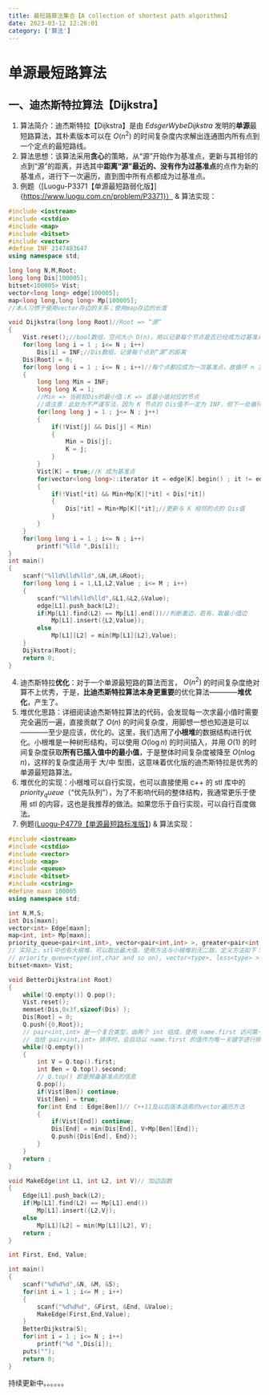 ```yaml
---
title: 最短路算法集合【A collection of shortest path algorithms】
date: 2023-03-12 12:26:01
category: ['算法']
---
```


# 单源最短路算法

## 一、迪杰斯特拉算法【Dijkstra】

1. 算法简介：迪杰斯特拉【Dijkstra】是由 $Edsger Wybe Dijkstra$ 发明的**单源**最短路算法，其朴素版本可以在 $O(n^2)$ 的时间复杂度内求解出连通图内所有点到一个定点的最短路线。
2. 算法思想：该算法采用**贪心**的策略，从“源”开始作为基准点，更新与其相邻的点到“源”的距离，并选其中**距离“源”最近的、没有作为过基准点**的点作为新的基准点，进行下一次遍历，直到图中所有点都成为过基准点。
3. 例题（[Luogu-P3371【单源最短路弱化版】]{https://www.luogu.com.cn/problem/P3371}） & 算法实现：

```cpp
#include <iostream>
#include <cstdio> 
#include <map>
#include <bitset>
#include <vector>
#define INF 2147483647
using namespace std;

long long N,M,Root;
long long Dis[100005];
bitset<100005> Vist;
vector<long long> edge[100005];
map<long long,long long> Mp[100005];
//本人习惯于使用vector存边的关系；使用map存边的长度

void Dijkstra(long long Root)//Root => “源”
{
	Vist.reset();//bool数组，空间大小 O(n)，用以记录每个节点是否已经成为过基准点
	for(long long i = 1 ; i<= N ; i++)
		Dis[i] = INF;//Dis数组，记录每个点到“源”的距离
	Dis[Root] = 0;
	for(long long i = 1 ; i<= N ; i++)//每个点都应成为一次基准点，故循环 n 次
	{
		long long Min = INF;
		long long K = 1;
        //Min => 当前轮Dis的最小值；K => 该最小值对应的节点
        //请注意：此处为不严谨写法，因为 K 节点的 Dis值不一定为 INF，但下一处循环一定会更新到它，所以不必担心
		for(long long j = 1 ; j<= N ; j++)
		{
			if(!Vist[j] && Dis[j] < Min)
			{
				Min = Dis[j];
				K = j;
			}
		}
		Vist[K] = true;//K 成为基准点
		for(vector<long long>::iterator it = edge[K].begin() ; it != edge[K].end() ; it++)
		{
			if(!Vist[*it] && Min+Mp[K][*it] < Dis[*it])
			{
				Dis[*it] = Min+Mp[K][*it];//更新与 K 相邻的点的 Dis值
			}
		}
	}
	for(long long i = 1 ; i<= N ; i++)
		printf("%lld ",Dis[i]);
}
int main()
{
	scanf("%lld%lld%lld",&N,&M,&Root);
	for(long long i = 1,L1,L2,Value ; i<= M ; i++)
	{
		scanf("%lld%lld%lld",&L1,&L2,&Value);
		edge[L1].push_back(L2);
		if(Mp[L1].find(L2) == Mp[L1].end())//判断重边，若有，取最小值边
			Mp[L1].insert({L2,Value});
		else
			Mp[L1][L2] = min(Mp[L1][L2],Value);
	}
	Dijkstra(Root);
	return 0;
}
```
4. 迪杰斯特拉**优化**：对于一个单源最短路的算法而言， $O(n^2)$ 的时间复杂度绝对算不上优秀，于是，**比迪杰斯特拉算法本身更重要**的优化算法————**堆优化**，产生了。
5. 堆优化思路：详细阅读迪杰斯特拉算法的代码，会发现每一次求最小值时需要完全遍历一遍，直接贡献了 $O(n)$ 的时间复杂度，用脚想一想也知道是可以————至少是应该，优化的。这里，我们选用了**小根堆**的数据结构进行优化。小根堆是一种树形结构，可以使用 $O(\log n)$ 的时间插入，并用 $O(1)$ 的时间复杂度获取**所有已插入值中的最小值**，于是整体时间复杂度被降至 $O(n\log n)$，这样的复杂度适用于 大/中 型图，这意味着优化版的迪杰斯特拉是优秀的单源最短路算法。
6. 堆优化的实现：小根堆可以自行实现，也可以直接使用 c++ 的 stl 库中的 $priority_queue$（“优先队列”），为了不影响代码的整体结构，我通常更乐于使用 stl 的内容，这也是我推荐的做法。如果您乐于自行实现，可以自行百度做法。
7. 例题([Luogu-P4779【单源最短路标准版】](https://www.luogu.com.cn/problem/P4779)) & 算法实现：
```cpp
#include <iostream>
#include <cstdio>
#include <vector>
#include <map>
#include <queue>
#include <bitset>
#include <cstring>
#define maxn 100005
using namespace std;

int N,M,S;
int Dis[maxn];
vector<int> Edge[maxn];
map<int, int> Mp[maxn];
priority_queue<pair<int,int>, vector<pair<int,int> >, greater<pair<int,int> > > Q;//定义小根堆
// 实际上，stl中也有大根堆，可以取出最大值，使用方法与小根堆别无二致，定义方法如下：
// priority_queue<type(int,char and so on), vector<type>, less<type> > name;
bitset<maxn> Vist;

void BetterDijkstra(int Root)
{
	while(!Q.empty()) Q.pop();
	Vist.reset();
	memset(Dis,0x3f,sizeof(Dis) );
	Dis[Root] = 0;
	Q.push({0,Root});
    // pair<int,int> 是一个复合类型，由两个 int 组成，使用 name.first 访问第一个int值，并用 name.second 访问第二个。
    // 当给 pair<int,int> 排序时，会自动以 name.first 的值作为唯一关键字进行排序。现在将 name.first 赋值为基准点的 Dis值，整个优先队列就会自动按照 Dis值升序排列。
	while(!Q.empty())
	{
		int V = Q.top().first;
		int Ben = Q.top().second;
        // Q.top() 即是预备基准点的信息
		Q.pop();
		if(Vist[Ben]) continue;
		Vist[Ben] = true;
		for(int End : Edge[Ben])// C++11及以后版本适用的vector遍历方法
		{
			if(Vist[End]) continue;
			Dis[End] = min(Dis[End], V+Mp[Ben][End]);
			Q.push({Dis[End], End});
		} 
	}
	return ;
}

void MakeEdge(int L1, int L2, int V)// 加边函数
{
	Edge[L1].push_back(L2);
	if(Mp[L1].find(L2) == Mp[L1].end())
		Mp[L1].insert({L2,V});
	else
		Mp[L1][L2] = min(Mp[L1][L2], V);
	return ;
}

int First, End, Value; 

int main()
{
	scanf("%d%d%d",&N, &M, &S);
	for(int i = 1 ; i<= M ; i++)
	{
		scanf("%d%d%d", &First, &End, &Value);
		MakeEdge(First,End,Value);	
	}
	BetterDijkstra(S);
	for(int i = 1 ; i<= N ; i++)
		printf("%d ",Dis[i]);
	puts("");
	return 0;
} 
```

持续更新中。。。。。。